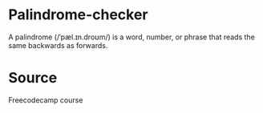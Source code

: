 # Palindrome-checker
A palindrome (/ˈpæl.ɪn.droʊm/) is a word, number, or phrase that reads the same backwards as forwards.

# Source
Freecodecamp course
